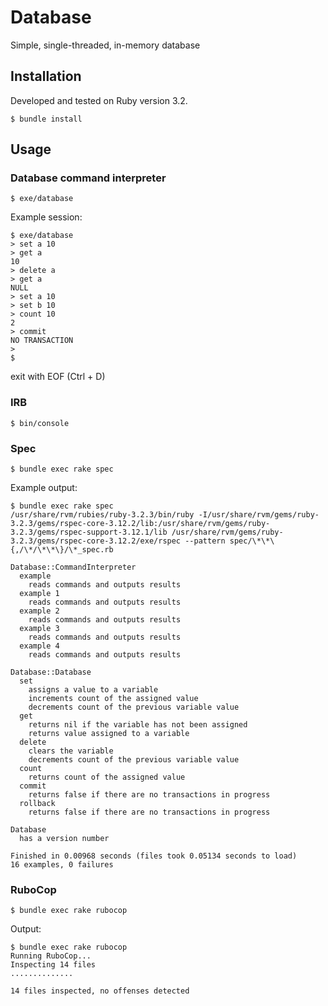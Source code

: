 # Database
Simple, single-threaded, in-memory database

## Installation

Developed and tested on Ruby version 3.2.

    $ bundle install

## Usage

### Database command interpreter

    $ exe/database

Example session:
```
$ exe/database
> set a 10
> get a
10
> delete a
> get a
NULL
> set a 10
> set b 10
> count 10
2
> commit
NO TRANSACTION
> 
$
```
exit with EOF (Ctrl + D)

### IRB

    $ bin/console

### Spec

    $ bundle exec rake spec

Example output:
```
$ bundle exec rake spec
/usr/share/rvm/rubies/ruby-3.2.3/bin/ruby -I/usr/share/rvm/gems/ruby-3.2.3/gems/rspec-core-3.12.2/lib:/usr/share/rvm/gems/ruby-3.2.3/gems/rspec-support-3.12.1/lib /usr/share/rvm/gems/ruby-3.2.3/gems/rspec-core-3.12.2/exe/rspec --pattern spec/\*\*\{,/\*/\*\*\}/\*_spec.rb

Database::CommandInterpreter
  example
    reads commands and outputs results
  example 1
    reads commands and outputs results
  example 2
    reads commands and outputs results
  example 3
    reads commands and outputs results
  example 4
    reads commands and outputs results

Database::Database
  set
    assigns a value to a variable
    increments count of the assigned value
    decrements count of the previous variable value
  get
    returns nil if the variable has not been assigned
    returns value assigned to a variable
  delete
    clears the variable
    decrements count of the previous variable value
  count
    returns count of the assigned value
  commit
    returns false if there are no transactions in progress
  rollback
    returns false if there are no transactions in progress

Database
  has a version number

Finished in 0.00968 seconds (files took 0.05134 seconds to load)
16 examples, 0 failures
```

### RuboCop

    $ bundle exec rake rubocop

Output:
```
$ bundle exec rake rubocop
Running RuboCop...
Inspecting 14 files
..............

14 files inspected, no offenses detected
```
